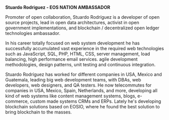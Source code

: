 **Stuardo Rodriguez - EOS NATION AMBASSADOR**

Promoter of open collaboration, Stuardo Rodríguez is a developer of open source projects, lead in open data architectures, activist in open government implementations, and blockchain / decentralized open ledger technologies ambassador.

In his career totally focused on web system development he has successfully accumulated vast experience in the required web technologies such as JavaScript, SQL, PHP, HTML, CSS, server management, load balancing, high performance email services. agile development methodologies, design patterns, unit testing and continuous integration.

Stuardo Rodríguez has worked for different companies in USA, Mexico and Guatemala, leading big web development teams, with DBAs, web developers, web designers, and QA testers. He now telecommutes for companies in USA, Mexico, Spain, Netherlands, and more, developing all kind of web systems like content management systems, blogs, e-commerce, custom made systems CRMs and ERPs. Lately he's developing blockchain solutions based on EOSIO, where he found the best solution to bring blockchain to the masses.
